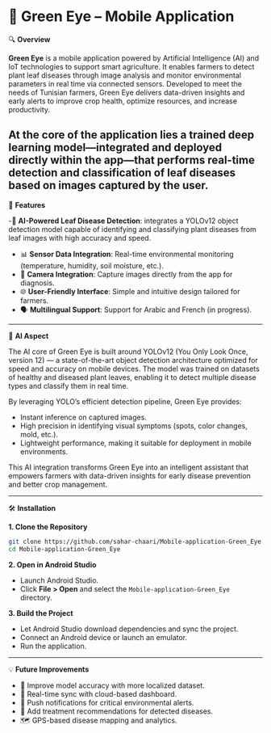 # 🌿 Green Eye – Mobile Application

🔍 **Overview**

**Green Eye** is a mobile application powered by Artificial Intelligence (AI) and IoT technologies to support smart agriculture.
It enables farmers to detect plant leaf diseases through image analysis and monitor environmental parameters in real time via connected sensors.
Developed to meet the needs of Tunisian farmers, Green Eye delivers data-driven insights and early alerts to improve crop health, optimize resources, and increase productivity.

At the core of the application lies a trained deep learning model—integrated and deployed directly within the app—that performs real-time detection and classification of leaf diseases based on images captured by the user.
---

🚀 **Features**

-🌱 **AI-Powered Leaf Disease Detection**: integrates a YOLOv12 object detection model capable of identifying and classifying plant diseases from leaf images with high accuracy and speed.
- 📊 **Sensor Data Integration**: Real-time environmental monitoring (temperature, humidity, soil moisture, etc.).
- 📸 **Camera Integration**: Capture images directly from the app for diagnosis.
- 🌐 **User-Friendly Interface**: Simple and intuitive design tailored for farmers.
- 🗣️ **Multilingual Support**: Support for Arabic and French (in progress).

---
🧠 **AI Aspect**

The AI core of Green Eye is built around YOLOv12 (You Only Look Once, version 12) — a state-of-the-art object detection architecture optimized for speed and accuracy on mobile devices.
The model was trained on datasets of healthy and diseased plant leaves, enabling it to detect multiple disease types and classify them in real time.

By leveraging YOLO’s efficient detection pipeline, Green Eye provides:
- Instant inference on captured images.
- High precision in identifying visual symptoms (spots, color changes, mold, etc.).
- Lightweight performance, making it suitable for deployment in mobile environments.

This AI integration transforms Green Eye into an intelligent assistant that empowers farmers with data-driven insights for early disease prevention and better crop management.

---

🛠️ **Installation**

**1. Clone the Repository**

```bash
git clone https://github.com/sahar-chaari/Mobile-application-Green_Eye.git
cd Mobile-application-Green_Eye
```

**2. Open in Android Studio**

- Launch Android Studio.
- Click **File > Open** and select the `Mobile-application-Green_Eye` directory.

**3. Build the Project**

- Let Android Studio download dependencies and sync the project.
- Connect an Android device or launch an emulator.
- Run the application.

---

💡 **Future Improvements**

- 🧠 Improve model accuracy with more localized dataset.
- 📶 Real-time sync with cloud-based dashboard.
- 🔔 Push notifications for critical environmental alerts.
- 🧪 Add treatment recommendations for detected diseases.
- 🗺️ GPS-based disease mapping and analytics.
